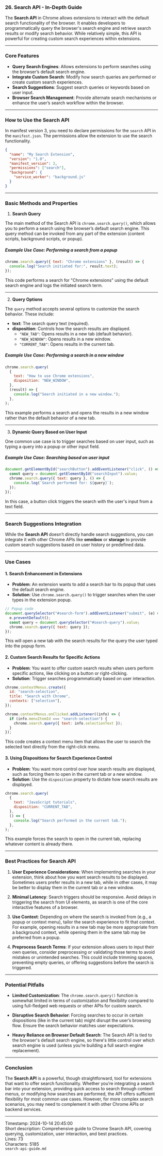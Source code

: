 ### 26. **Search API** - In-Depth Guide

The **Search API** in Chrome allows extensions to interact with the default search functionality of the browser. It enables developers to programmatically query the browser's search engine and retrieve search results or modify search behavior. While relatively simple, this API is powerful for creating custom search experiences within extensions.

---

### **Core Features**

- **Query Search Engines**: Allows extensions to perform searches using the browser’s default search engine.
- **Integrate Custom Search**: Modify how search queries are performed or create custom search experiences.
- **Search Suggestions**: Suggest search queries or keywords based on user input.
- **Browser Search Management**: Provide alternate search mechanisms or enhance the user’s search workflow within the browser.

---

### **How to Use the Search API**

In manifest version 3, you need to declare permissions for the `search` API in the `manifest.json`. The permissions allow the extension to use the search functionality.

```json
{
  "name": "My Search Extension",
  "version": "1.0",
  "manifest_version": 3,
  "permissions": ["search"],
  "background": {
    "service_worker": "background.js"
  }
}
```

---

### **Basic Methods and Properties**

1. **Search Query**

The main method of the Search API is `chrome.search.query()`, which allows you to perform a search using the browser’s default search engine. This query method can be invoked from any part of the extension (content scripts, background scripts, or popup).

##### **Example Use Case**: Performing a search from a popup

```javascript
chrome.search.query({ text: "Chrome extensions" }, (result) => {
  console.log("Search initiated for:", result.text);
});
```

This code performs a search for "Chrome extensions" using the default search engine and logs the initiated search term.

---

2. **Query Options**

The `query` method accepts several options to customize the search behavior. These include:

- **text**: The search query text (required).
- **disposition**: Controls how the search results are displayed.
  - `"NEW_TAB"`: Opens results in a new tab (default behavior).
  - `"NEW_WINDOW"`: Opens results in a new window.
  - `"CURRENT_TAB"`: Opens results in the current tab.

##### **Example Use Case**: Performing a search in a new window

```javascript
chrome.search.query(
  {
    text: "How to use Chrome extensions",
    disposition: "NEW_WINDOW",
  },
  (result) => {
    console.log("Search initiated in a new window.");
  },
);
```

This example performs a search and opens the results in a new window rather than the default behavior of a new tab.

---

3. **Dynamic Query Based on User Input**

One common use case is to trigger searches based on user input, such as typing a query into a popup or other input field.

##### **Example Use Case**: Searching based on user input

```javascript
document.getElementById("searchButton").addEventListener("click", () => {
  const query = document.getElementById("searchInput").value;
  chrome.search.query({ text: query }, () => {
    console.log(`Search performed for: ${query}`);
  });
});
```

In this case, a button click triggers the search with the user's input from a text field.

---

### **Search Suggestions Integration**

While the **Search API** doesn’t directly handle search suggestions, you can integrate it with other Chrome APIs like **omnibox** or **storage** to provide custom search suggestions based on user history or predefined data.

---

### **Use Cases**

#### 1. **Search Enhancement in Extensions**

- **Problem**: An extension wants to add a search bar to its popup that uses the default search engine.
- **Solution**: Use `chrome.search.query()` to trigger searches when the user types in the extension popup.

```javascript
// Popup code
document.querySelector("#search-form").addEventListener("submit", (e) => {
  e.preventDefault();
  const query = document.querySelector("#search-query").value;
  chrome.search.query({ text: query });
});
```

This will open a new tab with the search results for the query the user typed into the popup form.

#### 2. **Custom Search Results for Specific Actions**

- **Problem**: You want to offer custom search results when users perform specific actions, like clicking on a button or right-clicking.
- **Solution**: Trigger searches programmatically based on user interaction.

```javascript
chrome.contextMenus.create({
  id: "search-selection",
  title: "Search with Chrome",
  contexts: ["selection"],
});

chrome.contextMenus.onClicked.addListener((info) => {
  if (info.menuItemId === "search-selection") {
    chrome.search.query({ text: info.selectionText });
  }
});
```

This code creates a context menu item that allows the user to search the selected text directly from the right-click menu.

#### 3. **Using Dispositions for Search Experience Control**

- **Problem**: You want more control over how search results are displayed, such as forcing them to open in the current tab or a new window.
- **Solution**: Use the `disposition` property to dictate how search results are displayed.

```javascript
chrome.search.query(
  {
    text: "JavaScript tutorials",
    disposition: "CURRENT_TAB",
  },
  () => {
    console.log("Search performed in the current tab.");
  },
);
```

This example forces the search to open in the current tab, replacing whatever content is already there.

---

### **Best Practices for Search API**

1. **User Experience Considerations**: When implementing searches in your extension, think about how you want search results to be displayed. Sometimes users prefer results in a new tab, while in other cases, it may be better to display them in the current tab or a new window.

2. **Minimal Latency**: Search triggers should be responsive. Avoid delays in triggering the search from UI elements, as search is one of the core interactive features of a browser.

3. **Use Context**: Depending on where the search is invoked from (e.g., a popup or context menu), tailor the search experience to fit that context. For example, opening results in a new tab may be more appropriate from a background context, while opening them in the same tab may be preferred from a popup.

4. **Preprocess Search Terms**: If your extension allows users to input their own queries, consider preprocessing or validating those terms to avoid mistakes or unintended searches. This could include trimming spaces, preventing empty queries, or offering suggestions before the search is triggered.

---

### **Potential Pitfalls**

- **Limited Customization**: The `chrome.search.query()` function is somewhat limited in terms of customization and flexibility compared to using full-fledged web requests or other APIs for custom search.
- **Disruptive Search Behavior**: Forcing searches to occur in certain dispositions (like in the current tab) might disrupt the user’s browsing flow. Ensure the search behavior matches user expectations.

- **Heavy Reliance on Browser Default Search**: The Search API is tied to the browser's default search engine, so there's little control over which search engine is used (unless you’re building a full search engine replacement).

---

### **Conclusion**

The **Search API** is a powerful, though straightforward, tool for extensions that want to offer search functionality. Whether you’re integrating a search bar into your extension, providing quick access to search through context menus, or modifying how searches are performed, the API offers sufficient flexibility for most common use cases. However, for more complex search scenarios, you may need to complement it with other Chrome APIs or backend services.

---

Timestamp: 2024-10-14 20:45:00  
Short description: Comprehensive guide to Chrome Search API, covering querying, customization, user interaction, and best practices.  
Lines: 73  
Characters: 5185  
`search-api-guide.md`

